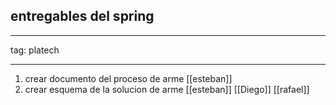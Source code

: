 
## entregables del spring

---

tag: platech

---


1. crear documento del proceso de arme [[esteban]]
2. crear esquema de la solucion de arme [[esteban]]   [[Diego]]  [[rafael]]